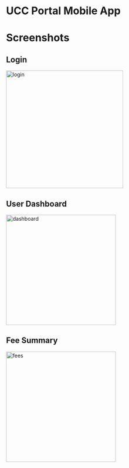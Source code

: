 # UCC Portal Mobile App

# Screenshots

## Login
<img width="319" alt="login" src="https://user-images.githubusercontent.com/7442471/187438263-c0410f57-77f9-4c84-97aa-5a8559764736.png">

## User Dashboard
<img width="299" alt="dashboard" src="https://user-images.githubusercontent.com/7442471/187438445-c328988e-d74d-4170-80d1-829acf64fff3.png">

## Fee Summary
<img width="299" alt="fees" src="https://user-images.githubusercontent.com/7442471/187438399-0d7956fe-2214-4ae4-8e50-f506cc787f17.png">

